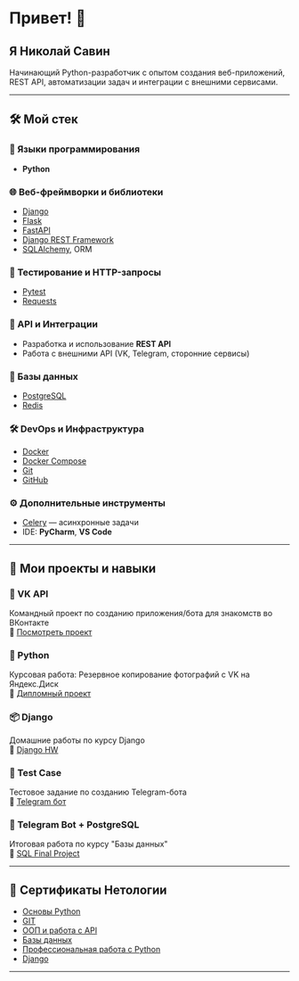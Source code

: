 # Привет! 👋

## Я **Николай Савин**  
Начинающий Python-разработчик с опытом создания веб-приложений, REST API, автоматизации задач и интеграции с внешними сервисами.

---

## 🛠️ Мой стек

### 🐍 Языки программирования
- **Python**

### 🌐 Веб-фреймворки и библиотеки
- [Django](https://www.djangoproject.com/ )
- [Flask](https://flask.palletsprojects.com/ )
- [FastAPI](https://fastapi.tiangolo.com/ )
- [Django REST Framework](https://www.django-rest-framework.org/ )
- [SQLAlchemy](https://www.sqlalchemy.org/ ), ORM

### 🧪 Тестирование и HTTP-запросы
- [Pytest](https://docs.pytest.org/ )
- [Requests](https://docs.python-requests.org/ )

### 🔌 API и Интеграции
- Разработка и использование **REST API**
- Работа с внешними API (VK, Telegram, сторонние сервисы)

### 💾 Базы данных
- [PostgreSQL](https://www.postgresql.org/ )
- [Redis](https://redis.io/ )

### 🛠 DevOps и Инфраструктура
- [Docker](https://www.docker.com/ )
- [Docker Compose](https://docs.docker.com/compose/ )
- [Git](https://git-scm.com/ )
- [GitHub](https://github.com/ )

### ⚙ Дополнительные инструменты
- [Celery](http://www.celeryproject.org/) — асинхронные задачи
- IDE: **PyCharm**, **VS Code**

---

## 📁 Мои проекты и навыки

### 🧩 VK API
Командный проект по созданию приложения/бота для знакомств во ВКонтакте  
🔗 [Посмотреть проект](https://github.com/SavinNik/Team_project_PD_108 )

### 🐍 Python
Курсовая работа: Резервное копирование фотографий с VK на Яндекс.Диск  
🔗 [Дипломный проект](https://github.com/SavinNik/py-diplom-basic )

### 📦 Django
Домашние работы по курсу Django  
🔗 [Django HW](https://github.com/SavinNik/Django_hw )

### 🧪 Test Case
Тестовое задание по созданию Telegram-бота  
🔗 [Telegram бот](https://github.com/SavinNik/Case-TG-bot )

### 🤖 Telegram Bot + PostgreSQL
Итоговая работа по курсу "Базы данных"  
🔗 [SQL Final Project](https://github.com/mikepro-alfamail-ru/sql-29-final )

---

## 📄 Сертификаты Нетологии

- [Основы Python](https://github.com/SavinNik/SavinNik/blob/main/%D0%9E%D1%81%D0%BD%D0%BE%D0%B2%D1%8B%20Python.pdf )
- [GIT](https://github.com/SavinNik/SavinNik/blob/main/git.pdf )
- [ООП и работа с API](https://github.com/SavinNik/SavinNik/blob/main/%D0%9E%D0%9E%D0%9F%20%D0%B8%20API.pdf )
- [Базы данных](https://github.com/SavinNik/SavinNik/blob/main/%D0%91%D0%B0%D0%B7%D1%8B%20%D0%B4%D0%B0%D0%BD%D0%BD%D1%8B%D1%85.pdf )
- [Профессиональная работа с Python](https://github.com/SavinNik/SavinNik/blob/main/%D0%9F%D1%80%D0%BE%D1%84%D0%B5%D1%81%D1%81%D0%B8%D0%BE%D0%BD%D0%B0%D0%BB%D1%8C%D0%BD%D0%B0%D1%8F%20%D1%80%D0%B0%D0%B1%D0%BE%D1%82%D0%B0%20%D1%81%20Python.pdf )
- [Django](https://github.com/SavinNik/SavinNik/blob/main/Django%20%D1%81%D0%BE%D0%B7%D0%B4%D0%B0%D0%BD%D0%B8%D0%B5%20backend%20%D0%BF%D1%80%D0%B8%D0%BB%D0%BE%D0%B6%D0%B5%D0%BD%D0%B8%D0%B9.pdf )

---
